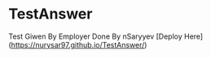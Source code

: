 # TestAnswer
Test Giwen By Employer
Done By nSaryyev
[Deploy Here] (https://nurysar97.github.io/TestAnswer/)

